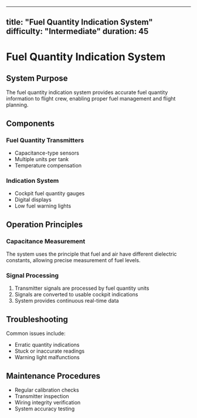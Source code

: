 
---
title: "Fuel Quantity Indication System"
difficulty: "Intermediate"
duration: 45
---

# Fuel Quantity Indication System

## System Purpose

The fuel quantity indication system provides accurate fuel quantity information to flight crew, enabling proper fuel management and flight planning.

## Components

### Fuel Quantity Transmitters
- Capacitance-type sensors
- Multiple units per tank
- Temperature compensation

### Indication System
- Cockpit fuel quantity gauges
- Digital displays
- Low fuel warning lights

## Operation Principles

### Capacitance Measurement
The system uses the principle that fuel and air have different dielectric constants, allowing precise measurement of fuel levels.

### Signal Processing
1. Transmitter signals are processed by fuel quantity units
2. Signals are converted to usable cockpit indications
3. System provides continuous real-time data

## Troubleshooting

Common issues include:
- Erratic quantity indications
- Stuck or inaccurate readings
- Warning light malfunctions

## Maintenance Procedures

- Regular calibration checks
- Transmitter inspection
- Wiring integrity verification
- System accuracy testing
